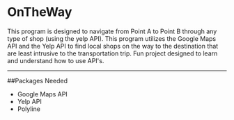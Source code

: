 # OnTheWay

This program is designed to navigate from Point A to Point B through any type of shop (using the yelp API). This program utilizes the Google Maps API and the Yelp API to find local shops on the way to the destination that are least intrusive to the transportation trip. Fun project designed to learn and understand how to use API's.
_____________________________________________________________________________________________________________________________

##Packages Needed

* Google Maps API
* Yelp API
* Polyline
